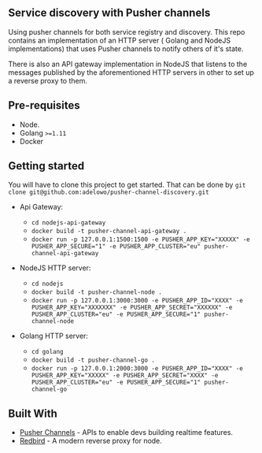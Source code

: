 ## Service discovery with Pusher channels

Using pusher channels for both service registry and discovery. This repo
contains an implementation of an HTTP server ( Golang and NodeJS implementations) that uses Pusher channels to notify
others of it's state.

There is also an API gateway implementation in NodeJS that listens to the
messages published by the aforementioned HTTP servers in other to set up a
reverse proxy to them.

## Pre-requisites

- Node.
- Golang `>=1.11`
- Docker


## Getting started

You will have to clone this project to get started. That can be done by 
`git clone git@github.com:adelowo/pusher-channel-discovery.git`

- Api Gateway:
  - `cd nodejs-api-gateway`
  - `docker build -t pusher-channel-api-gateway .`
  - `docker run -p 127.0.0.1:1500:1500 -e PUSHER_APP_KEY="XXXXX" -e PUSHER_APP_SECURE="1" -e PUSHER_APP_CLUSTER="eu" pusher-channel-api-gateway`
  
- NodeJS HTTP server:
  - `cd nodejs`
  - `docker build -t pusher-channel-node .`
  - `docker run -p 127.0.0.1:3000:3000 -e PUSHER_APP_ID="XXXX" -e PUSHER_APP_KEY="XXXXXXX" -e PUSHER_APP_SECRET="XXXXXX" -e PUSHER_APP_CLUSTER="eu" -e PUSHER_APP_SECURE="1" pusher-channel-node`
 
- Golang HTTP server:
  - `cd golang`
  - `docker build -t pusher-channel-go .`
  - `docker run -p 127.0.0.1:2000:3000 -e PUSHER_APP_ID="XXXX" -e PUSHER_APP_KEY="XXXXX" -e PUSHER_APP_SECRET="XXXX" -e PUSHER_APP_CLUSTER="eu" -e PUSHER_APP_SECURE="1" pusher-channel-go`

## Built With

- [Pusher Channels](https://pusher.com/channels) - APIs to enable devs building realtime features.
- [Redbird](https://github.com/OptimalBits/redbird) - A modern reverse proxy for node.

